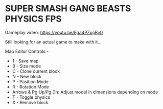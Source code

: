# SUPER SMASH GANG BEASTS PHYSICS FPS

Gameplay video: https://youtu.be/Ega4PZugBy0

Still looking for an actual game to make with it...

Map Editor Controls:-

* 1 - Save map
* B - Size mode
* C - Clone current block
* N - New block
* P - Position Mode
* R - Rotation Mode
* Arrows & Pg Up/Pg Dn: Adjust model in dimensions depending on mode
* T - Toggle physics
* X - Remove block

